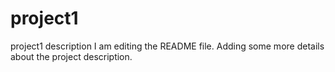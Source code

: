 # project1
project1 description
I am editing the README file. Adding some more details about the project description.
